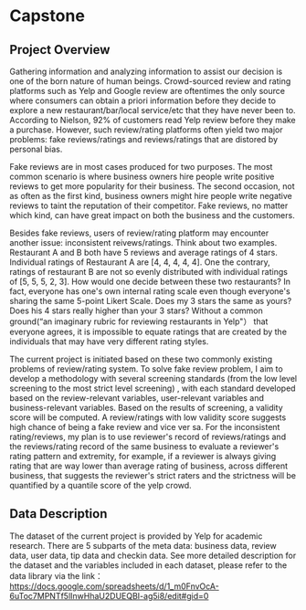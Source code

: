 # Capstone
## Project Overview
Gathering information and analyzing information to assist our decision is one of the born nature of human beings. Crowd-sourced review and rating platforms such as Yelp and Google review are oftentimes the only source where consumers can obtain a priori information before they decide to explore a new restaurant/bar/local service/etc that they have never been to. According to Nielson, 92% of customers read Yelp review before they make a purchase. However, such review/rating platforms often yield two major problems: fake reviews/ratings and reviews/ratings that are distored by personal bias. 

Fake reviews are in most cases produced for two purposes. The most common scenario is where business owners hire people write positive reviews to get more popularity for their business. The second occasion, not as often as the first kind, business owners might hire people write negative reviews to taint the reputation of their competitor. Fake reviews, no matter which kind, can have great impact on both the business and the customers. 

Besides fake reviews, users of review/rating platform may encounter another issue: inconsistent reivews/ratings. Think about two examples. Restaurant A and B both have 5 reviews and average ratings of 4 stars. Individual ratings of Restaurant A are [4, 4, 4, 4, 4]. One the contrary, ratings of restaurant B are not so evenly distributed with individual ratings of [5, 5, 5, 2, 3]. How would one decide between these two restaurants? In fact, everyone has one's own internal rating scale even though everyone's sharing the same 5-point Likert Scale. Does my 3 stars the same as yours? Does his 4 stars really higher than your 3 stars? Without a common ground(“an imaginary rubric for reviewing restaurants in Yelp"） that everyone agrees, it is impossible to equate ratings that are created by the individuals that may have very different rating styles. 

 The current project is initiated based on these two commonly existing problems of review/rating system. To solve fake review problem, I aim to develop a methodology with several screening standards (from the low level screening to the most strict level screening) , with each standard developed based on the review-relevant variables, user-relevant variables and business-relevant variables. Based on the results of screening, a validity score will be computed. A review/ratings with low validity score suggests high chance of being a fake review and vice ver sa. For the inconsistent rating/reviews, my plan is to use reviewer's record of reviews/ratings and the reviews/rating record of the same business to evaluate a reviewer's rating pattern and extremity, for example, if a reviewer is always giving rating that are way lower than average rating of business, across different business, that suggests the reviewer's strict raters and the strictness will be quantified by a quantile score of the yelp crowd.

## Data Description
The dataset of the current project is provided by Yelp for academic research. There are 5 subparts of the meta data: business data, review data, user data, tip data and checkin data. See more detailed description for the dataset and the variables included in each dataset, please refer to the data library via the link： https://docs.google.com/spreadsheets/d/1_m0FnvOcA-6uToc7MPNTf5lInwHhaU2DUEQBI-ag5i8/edit#gid=0  
